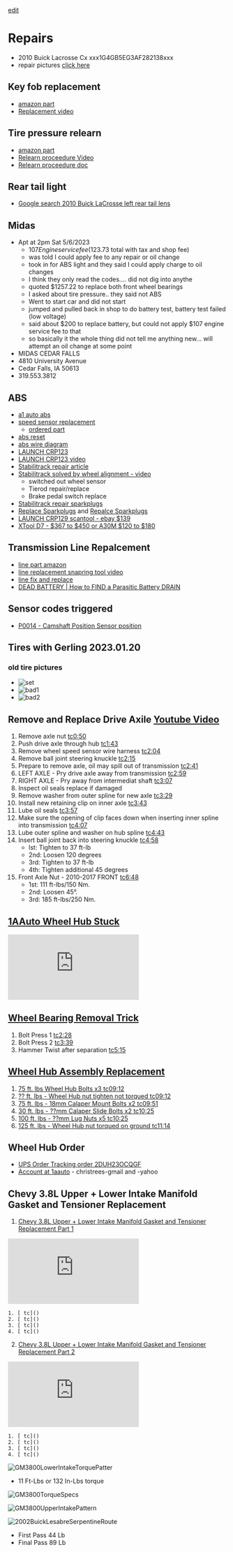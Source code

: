 [edit](https://github.com/christrees/blog/edit/master/fix/2010BuickLaCrosse.md)

# Repairs
- 2010 Buick Lacrosse Cx xxx1G4GB5EG3AF282138xxx
- repair pictures [click here](https://photos.app.goo.gl/JZ8Lres7hpEfGWm36)


## Key fob replacement
- [amazon part](https://www.amazon.com/gp/product/B071913PBT?th=1)
- [Replacement video](https://www.youtube.com/watch?v=7m8-p_X-FcY)

## Tire pressure relearn
- [amazon part](https://www.amazon.com/gp/product/B07Z968ZD1)
- [Relearn proceedure Video](https://www.youtube.com/watch?v=QQybDldnZzA)
- [Relearn proceedure doc](https://www.brakeandfrontend.com/gm-tire-pressure-monitoring-systems-tpms/)

## Rear tail light
- [Google search 2010 Buick LaCrosse left rear tail lens](https://www.google.com/search?q=2010+buick+lacrosse+left+rear+tail+lens+replacement&oq=2010+buick+lacrosse+left+rear+tail+lense&aqs=chrome.2.69i57j33i10i160l4.22590j0j7&sourceid=chrome&ie=UTF-8)

## Midas 
- Apt at 2pm Sat 5/6/2023
    - $107 Engine service fee ($123.73 total with tax and shop fee)
    - was told I could apply fee to any repair or oil change
    - took in for ABS light and they said I could apply charge to oil changes
    - I think they only read the codes.... did not dig into anythe
    - quoted $1257.22 to replace both front wheel bearings
    - I asked about tire pressure.. they said not ABS
    - Went to start car and did not start
    - jumped and pulled back in shop to do battery test, battery test failed (low voltage)
    - said about $200 to replace battery, but could not apply $107 engine service fee to that
    - so basically it the whole thing did not tell me anything new... will attempt an oil change at some point
- MIDAS CEDAR FALLS
- 4810 University Avenue
- Cedar Falls, IA 50613
- 319.553.3812

## ABS
- [a1 auto abs](https://www.youtube.com/watch?v=W6Yu6yKyTyI)
- [speed sensor replacement](https://www.youtube.com/watch?v=5TgcsDlkoRU&t=22s)
    - [ordered part](https://www.carparts.com/ABS-Speed-Sensor/Replacement/RB31080016?utm_term=product_summary&bsft_aaid=e748ae88-c8ab-4fa9-b03d-ced7c4a6fd33&bsft_eid=967862f1-46a4-508a-7228-29455d807cd2&utm_campaign=cped2021_transactional_shippingnotification&utm_source=blueshift&utm_medium=email&utm_content=cped2021_transactional_shippingnotification&bsft_clkid=48893c80-b67a-4c43-ad9d-001f2fcb4563&bsft_uid=c73e3f99-5036-45e8-b63d-bdde54108447&bsft_mid=9c4c6bd7-c658-405b-832b-3b8c539be0c9&bsft_txnid=f7c27637-764e-4820-92a2-4284ba83ff40&bsft_mime_type=html&bsft_ek=2023-04-27T16%3A11%3A05Z&bsft_lx=37&bsft_tv=308&cpcoupon=TLP5UIMNU9A8VQ2)
- [abs reset](https://www.wheelsjoint.com/buick-lacrosse-abs-light-is-on-causes-and-how-to-reset/)
- [abs wire diagram](https://portal-diagnostov.com/en/2020/04/04/anti-lock-brakes-buick-lacrosse-cxl-2009-system-wiring-diagrams/)
- [LAUNCH CRP123](https://www.amazon.com/dp/B07RLF8FBC?SubscriptionId=AKIAJO7E5OLQ67NVPFZA)
- [LAUNCH CRP123 video](https://www.youtube.com/watch?v=AIR6qKu2rr4)
- [Stabilitrack repair article](https://autovfix.com/service-stabilitrak/https://autovfix.com/service-stabilitrak/)
- [Stabilitrack solved by wheel alignment - video](https://www.youtube.com/watch?v=qWV6p3KnqFk)
    - switched out wheel sensor
    - Tierod repair/replace
    - Brake pedal switch replace
 - [Stabilitrack repair sparkplugs]()
 - [Replace Sparkplugs](https://www.youtube.com/watch?v=V1fGYUqJ_U0) and [Repalce Sparkplugs](https://www.youtube.com/watch?v=2Lv7okn-t8k)
 - [LAUNCH CRP129 scantool - ebay $139](https://www.ebay.com/itm/134550473627)
 - [XTool D7 - $367 to $450 or A30M $120 to $180](https://www.youtube.com/watch?v=1tUBSwsZjU8)

## Transmission Line Repalcement
- [line part amazon](https://www.amazon.com/ACDelco-15817233-Equipment-Automatic-Transmission/dp/B0049OI4J2/ref=asc_df_B0049OI4J2/?tag=hyprod-20&linkCode=df0&hvadid=312098740701&hvpos=&hvnetw=g&hvrand=9671286656257107219&hvpone=&hvptwo=&hvqmt=&hvdev=c&hvdvcmdl=&hvlocint=&hvlocphy=9018109&hvtargid=pla-450298846723&psc=1)
- [line replacement snapring tool video](https://www.youtube.com/watch?v=RR-rkhhserE)
- [line fix and replace](https://www.youtube.com/watch?v=gDKmf2IdHt4)
- [DEAD BATTERY | How to FIND a Parasitic Battery DRAIN](https://www.youtube.com/watch?v=rVScppKsfHs)

## Sensor codes triggered
- [P0014 - Camshaft Position Sensor position](https://www.youtube.com/watch?v=8iWlWzs9saQ)

## Tires with Gerling 2023.01.20

### old tire pictures
- ![set](./BuickLaCrosse-Tires-Set-PXL_20230120_160556020.jpg)
- ![bad1](./BuickLaCrosse-Tires-bad1-PXL_20230120_154154249.jpg)
- ![bad2](./BuickLaCrosse-bad2-PXL_20230120_154149769.jpg)


## Remove and Replace Drive Axile [Youtube Video](https://www.youtube.com/watch?v=-PC1iuPzk4w)
1. Remove axle nut [tc0:50](https://youtu.be/-PC1iuPzk4w?t=50)
2. Push drive axle through hub [tc1:43](https://youtu.be/-PC1iuPzk4w?t=103)
3. Remove wheel speed sensor wire harness [tc2:04](https://youtu.be/-PC1iuPzk4w?t=124)
4. Remove ball joint steering knuckle [tc2:15](https://youtu.be/-PC1iuPzk4w?t=135)
5. Prepare to remove axle, oil may spill out of transmission [tc2:41](https://youtu.be/-PC1iuPzk4w?t=161)
6. LEFT AXLE - Pry drive axle away from transmission [tc2:59](https://youtu.be/-PC1iuPzk4w?t=179)
7. RIGHT AXLE - Pry away from intermediat shaft [tc3:07](https://youtu.be/-PC1iuPzk4w?t=187)
8. Inspect oil seals replace if damaged
9. Remove washer from outer spline for new axle [tc3:29](https://youtu.be/-PC1iuPzk4w?t=209)
10. Install new retaining clip on inner axle [tc3:43](https://youtu.be/-PC1iuPzk4w?t=223)
11. Lube oil seals [tc3:57](https://youtu.be/-PC1iuPzk4w?t=237)
12. Make sure the opening of clip faces down when inserting inner spline into transmission [tc4:07](https://youtu.be/-PC1iuPzk4w?t=247)
13. Lube outer spline and washer on hub spline [tc4:43](https://youtu.be/-PC1iuPzk4w?t=283)
14. Insert ball joint back into steering knuckle [tc4:58](https://youtu.be/-PC1iuPzk4w?t=298)
    - lst: Tighten to 37 ft-lb
    - 2nd: Loosen 120 degrees
    - 3rd: Tighten to 37 ft-lb
    - 4th: Tighten additional 45 degrees
15. Front Axle Nut - 2010-2017 FRONT [tc6:48](https://youtu.be/-PC1iuPzk4w?t=408)
    - 1st: 111 ft-lbs/150 Nm. 
    - 2nd: Loosen 45°. 
    - 3rd: 185 ft-lbs/250 Nm.

## [1AAuto Wheel Hub Stuck](https://www.youtube.com/watch?v=JKcgXmX8oBo)

<iframe src="https://www.youtube.com/embed/JKcgXmX8oBo" frameborder="0" allow="accelerometer; autoplay; clipboard-write; encrypted-media; gyroscope; picture-in-picture" allowfullscreen></iframe>

## [Wheel Bearing Removal Trick](https://www.youtube.com/watch?v=p9543-dMBRo)
1. Bolt Press 1 [tc2:28](https://youtu.be/p9543-dMBRo?t=148)
2. Bolt Press 2 [tc3:39](https://youtu.be/p9543-dMBRo?t=219)
3. Hammer Twist after separation [tc5:15](https://youtu.be/p9543-dMBRo?t=315)


## [Wheel Hub Assembly Replacement](https://www.youtube.com/watch?v=ca_cHOaBmsg)

1. [75 ft. lbs  Wheel Hub Bolts x3 tc09:12](https://youtu.be/ca_cHOaBmsg?t=552)
2. [?? ft. lbs - Wheel Hub nut tighten not torqued tc09:12](https://youtu.be/ca_cHOaBmsg?t=572)
3. [75 ft. lbs - 18mm Calaper Mount Bolts x2 tc09:51](https://youtu.be/ca_cHOaBmsg?t=591)
4. [30 ft. lbs - ??mm Calaper Slide Bolts x2 tc10:25](https://youtu.be/ca_cHOaBmsg?t=625)
5. [100 ft. lbs - ??mm Lug Nuts x5 tc10:25](https://youtu.be/ca_cHOaBmsg?t=625)
6. [125 ft. lbs - Wheel Hub nut torqued on ground tc11:14](https://youtu.be/ca_cHOaBmsg?t=674)

## Wheel Hub Order
- [UPS Order Tracking order 2DUH23OCQGF](https://www.ups.com/track?loc=en_US&tracknum=1Z1Y11010308193259&requester=ST/trackdetails)
- [Account at 1aauto](https://www.1aauto.com/account) - christrees-gmail and -yahoo


## Chevy 3.8L Upper + Lower Intake Manifold Gasket and Tensioner Replacement
1. [Chevy 3.8L Upper + Lower Intake Manifold Gasket and Tensioner Replacement Part 1](https://www.youtube.com/watch?v=gTLvnYVmrNQ)

<iframe src="https://www.youtube.com/embed/gTLvnYVmrNQ" frameborder="0" allow="accelerometer; autoplay; clipboard-write; encrypted-media; gyroscope; picture-in-picture" allowfullscreen></iframe>

    1. [ tc]()
    2. [ tc]()
    3. [ tc]()
    4. [ tc]()

2. [Chevy 3.8L Upper + Lower Intake Manifold Gasket and Tensioner Replacement Part 2](https://www.youtube.com/watch?v=1OtGtTF87mQ)

<iframe src="https://www.youtube.com/embed/1OtGtTF87mQ" frameborder="0" allow="accelerometer; autoplay; clipboard-write; encrypted-media; gyroscope; picture-in-picture" allowfullscreen></iframe>

    1. [ tc]()
    2. [ tc]()
    3. [ tc]()
    4. [ tc]()


![GM3800LowerIntakeTorquePatter](GM3800LowerIntakeTorquePatter.png)

- 11 Ft-Lbs or 132 In-Lbs torque

![GM3800TorqueSpecs](GM3800TorqueSpecs.png)

![GM3800UpperIntakePattern](GM3800UpperIntakePattern.png)

![2002BuickLesabreSerpentineRoute](2002BuickLesabreSerpentineRoute.png)

- First Pass 44 Lb
- Final Pass 89 Lb
